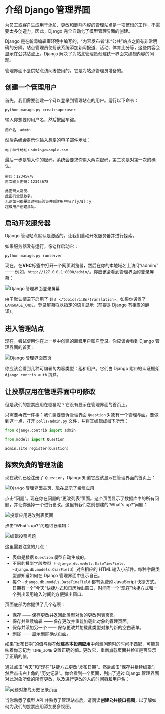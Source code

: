 # 介绍 Django 管理界面

为员工或客户生成用于添加、更改和删除内容的管理站点是一项繁琐的工作，不需要太多创造力。因此，Django 完全自动化了模型管理界面的创建。

Django 是在新闻编辑室环境中编写的，“内容发布者”和“公共”站点之间有非常明确的分隔。站点管理员使用该系统添加新闻报道、活动、体育比分等，这些内容会显示在公共站点上。Django 解决了为站点管理员创建统一界面来编辑内容的问题。

管理界面不是供站点访问者使用的。它是为站点管理员准备的。

## 创建一个管理用户

首先，我们需要创建一个可以登录到管理站点的用户。运行以下命令：

```bash
python manage.py createsuperuser
```

输入你想要的用户名，然后按回车键。

```plaintext
用户名：admin
```

然后系统会提示你输入想要的电子邮件地址：

```plaintext
电子邮件地址：admin@example.com
```

最后一步是输入你的密码。系统会要求你输入两次密码，第二次是对第一次的确认。

```plaintext
密码：12345678
再次输入密码：12345678

此密码太常见。
此密码全是数字。
无论如何都要绕过密码验证并创建用户吗？[y/N]：y
超级用户创建成功。
```

## 启动开发服务器

Django 管理站点默认是激活的。让我们启动开发服务器并进行探索。

如果服务器没有运行，像这样启动它：

```bash
python manage.py runserver
```

现在，在**VNC**标签中打开一个网页浏览器，然后在你的本地域名上访问“/admin/” —— 例如，`http://127.0.0.1:8000/admin/`。你应该会看到管理界面的登录屏幕：

![Django 管理界面登录屏幕](../assets/20230907-14-31-50-SvkJF8K8.png)

由于默认情况下启用了 `翻译 </topics/i18n/translation>`，如果你设置了 `LANGUAGE_CODE`，登录屏幕将以指定的语言显示（前提是 Django 有相应的翻译）。

## 进入管理站点

现在，尝试使用你在上一步中创建的超级用户账户登录。你应该会看到 Django 管理界面的首页：

![Django 管理界面首页](../assets/admin02.png)

你应该会看到几种可编辑的内容类型：组和用户。它们由 Django 附带的认证框架 `django.contrib.auth` 提供。

## 让投票应用在管理界面中可修改

但是我们的投票应用在哪里呢？它没有显示在管理界面的首页上。

只需要再做一件事：我们需要告诉管理界面 `Question` 对象有一个管理界面。要做到这一点，打开 `polls/admin.py` 文件，并将其编辑成如下所示：

```python
from django.contrib import admin

from.models import Question

admin.site.register(Question)
```

## 探索免费的管理功能

现在我们已经注册了 `Question`，Django 知道它应该显示在管理界面的首页上：

![Django 管理界面首页，现在显示了投票应用](../assets/admin03t.png)

点击“问题”。现在你在问题的“更改列表”页面。这个页面显示了数据库中的所有问题，并让你选择一个进行更改。这里有我们之前创建的“What's up?”问题：

![投票应用更改列表页面](../assets/admin04t.png)

点击“What's up?”问题进行编辑：

![编辑投票问题](../assets/20230907-14-33-49-XWeEgAXl.png)

这里需要注意的几点：

- 表单是根据 `Question` 模型自动生成的。
- 不同的模型字段类型（`~django.db.models.DateTimeField`，`~django.db.models.CharField`）对应相应的 HTML 输入小部件。每种字段类型都知道如何在 Django 管理界面中显示自己。
- 每个 `~django.db.models.DateTimeField` 都有免费的 JavaScript 快捷方式。日期有一个“今天”快捷方式和日历弹出窗口，时间有一个“现在”快捷方式和一个列出常用输入时间的方便弹出窗口。

页面底部为你提供了几个选项：

- 保存 —— 保存更改并返回此类型对象的更改列表页面。
- 保存并继续编辑 —— 保存更改并重新加载此对象的管理页面。
- 保存并添加另一个 —— 保存更改并加载此类型对象的新的空白表单。
- 删除 —— 显示删除确认页面。

如果“发布日期”的值与你在**创建基本投票应用**中创建问题时的时间不匹配，可能意味着你忘记为 `TIME_ZONE` 设置正确的值。更改它，重新加载页面并检查是否显示了正确的值。

通过点击“今天”和“现在”快捷方式更改“发布日期”。然后点击“保存并继续编辑”。然后点击右上角的“历史记录”。你会看到一个页面，列出了通过 Django 管理界面对此对象所做的所有更改，以及进行更改的人的时间戳和用户名：

![问题对象的历史记录页面](../assets/admin06t.png)

当你熟悉了模型 API 并熟悉了管理站点后，请阅读**创建公共接口视图**，以了解如何为我们的投票应用添加更多视图。
